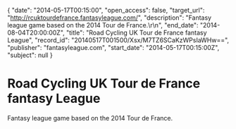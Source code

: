{
  "date": "2014-05-17T00:15:00", 
  "open_access": false, 
  "target_url": "http://rcuktourdefrance.fantasyleague.com/", 
  "description": "Fantasy league game based on the 2014 Tour de France.\r\n", 
  "end_date": "2014-08-04T20:00:00Z", 
  "title": "Road Cycling UK Tour de France fantasy League", 
  "record_id": "20140517T001500/Xsx/M7TZ6SCaKzWPsIaWHw==", 
  "publisher": "fantasyleague.com", 
  "start_date": "2014-05-17T00:15:00Z", 
  "subject": null
}

# Road Cycling UK Tour de France fantasy League

Fantasy league game based on the 2014 Tour de France.
